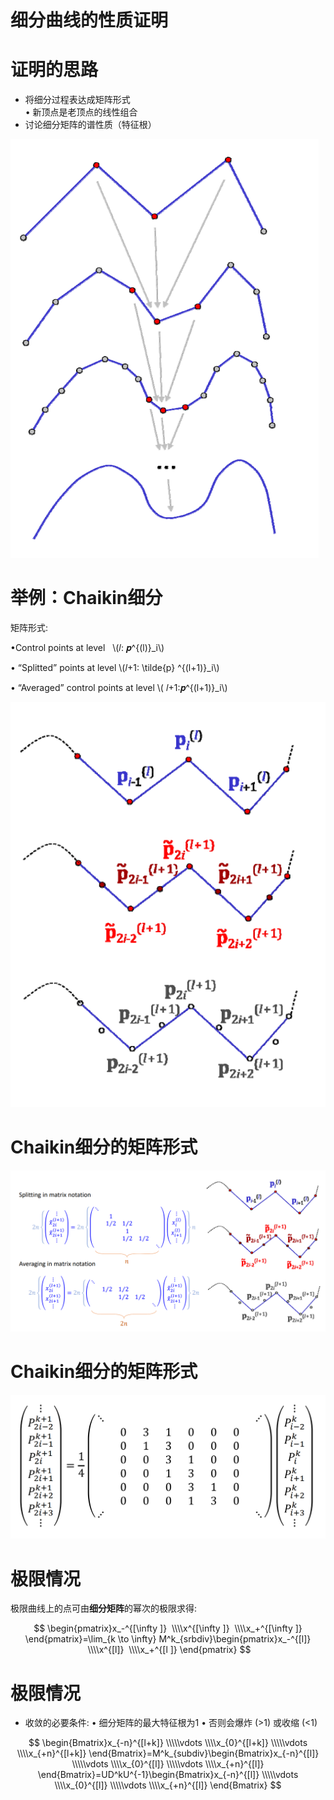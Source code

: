 # 细分曲线的性质证明      


# 证明的思路    

* 将细分过程表达成矩阵形式        
• 新顶点是老顶点的线性组合    
* 讨论细分矩阵的谱性质（特征根）           

![](../assets/细曲12-1.png)  


# 举例：Chaikin细分    

矩阵形式: 


•Control points at level   \\(𝑙: 𝒑^{(l)}_i\\)    

• “Splitted” points at level \\(𝑙+1: \tilde{p} ^{(l+1)}_i\\)      

• “Averaged” control points at level \\( 𝑙+1:𝒑^{(l+1)}_i\\)    

![](../assets/细曲13.png)  

# Chaikin细分的矩阵形式      


![](../assets/细曲14.png)  

# Chaikin细分的矩阵形式   

![](../assets/细曲15.png)  

# 极限情况    

极限曲线上的点可由**细分矩阵**的幂次的极限求得:    

$$
\begin{pmatrix}x_-^{[\infty ]}
 \\\\x^{[\infty ]} 
 \\\\x_+^{[\infty ]}
\end{pmatrix}=\lim_{k \to \infty} M^k_{srbdiv}\begin{pmatrix}x_-^{[l]}
 \\\\x^{[l]} 
 \\\\x_+^{[l ]}
\end{pmatrix}
$$

# 极限情况    

 - 收敛的必要条件:
• 细分矩阵的最大特征根为1
• 否则会爆炸 (>1) 或收缩 (<1)

$$
\begin{Bmatrix}x_{-n}^{[l+k]} 
\\\\\vdots
  \\\\x_{0}^{[l+k]}
 \\\\\vdots
  \\\\x_{+n}^{[l+k]}
\end{Bmatrix}=M^k_{subdiv}\begin{Bmatrix}x_{-n}^{[l]}
 \\\\\vdots 
 \\\\x_{0}^{[l]}
 \\\\\vdots 
 \\\\x_{+n}^{[l]}
\end{Bmatrix}=UD^kU^{-1}\begin{Bmatrix}x_{-n}^{[l]}
 \\\\\vdots 
 \\\\x_{0}^{[l]}
 \\\\\vdots
  \\\\x_{+n}^{[l]}
\end{Bmatrix}
$$